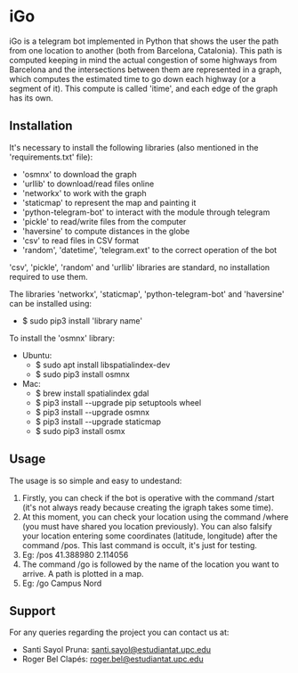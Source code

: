 # iGo
iGo is a telegram bot implemented in Python that shows the user the path from one location to another (both from Barcelona, Catalonia).
This path is computed keeping in mind the actual congestion of some highways from Barcelona and the intersections between them are represented in a graph, which computes the estimated time to go down each highway (or a segment of it). This compute is called 'itime', and each edge of the graph has its own.
## Installation
It's necessary to install the following libraries (also mentioned in the 'requirements.txt' file):
- 'osmnx' to download the graph
- 'urllib' to download/read files online
- 'networkx' to work with the graph
- 'staticmap' to represent the map and painting it
- 'python-telegram-bot' to interact with the module through telegram
- 'pickle' to read/write files from the computer
- 'haversine' to compute distances in the globe
- 'csv' to read files in CSV format
- 'random', 'datetime', 'telegram.ext' to the correct operation of the bot

'csv', 'pickle', 'random' and 'urllib' libraries are standard, no installation required to use them.

The libraries 'networkx', 'staticmap', 'python-telegram-bot' and 'haversine' can be installed using: 
- $ sudo pip3 install 'library name'

To install the 'osmnx' library:
  - Ubuntu:
    - $ sudo apt install libspatialindex-dev 
    - $ sudo pip3 install osmnx 
  - Mac: 
    - $ brew install spatialindex gdal 
    - $ pip3 install --upgrade pip setuptools wheel  
    - $ pip3 install --upgrade osmnx 
    - $ pip3 install --upgrade staticmap 
    - $ sudo pip3 install osmx
## Usage
The usage is so simple and easy to undestand: 
1. Firstly, you can check if the bot is operative with the command /start (it's not always ready because creating the igraph takes some time).
2. At this moment, you can check your location using the command /where (you must have shared you location previously). You can also falsify your location entering some coordinates (latitude, longitude) after the command /pos. This last command is occult, it's just for testing. 
1. Eg: /pos 41.388980 2.114056
4. The command /go is followed by the name of the location you want to arrive. A path is plotted in a map. 
1. Eg: /go Campus Nord
## Support
For any queries regarding the project you can contact us at: 
  - Santi Sayol Pruna: santi.sayol@estudiantat.upc.edu
  - Roger Bel Clapés: roger.bel@estudiantat.upc.edu
  
